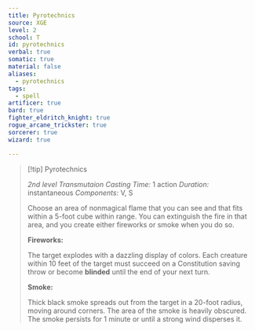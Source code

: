 ```yaml
---
title: Pyrotechnics
source: XGE
level: 2
school: T
id: pyrotechnics
verbal: true
somatic: true
material: false
aliases:
  - pyrotechnics
tags:
  - spell
artificer: true
bard: true
fighter_eldritch_knight: true
rogue_arcane_trickster: true
sorcerer: true
wizard: true

---
```

>[!tip] Pyrotechnics
>
> *2nd level Transmutaion*
> *Casting Time:* 1 action
> *Duration:* instantaneous
> *Components:* V, S
>
>Choose an area of nonmagical flame that you can see and that fits within a 5-foot cube within range. You can extinguish the fire in that area, and you create either fireworks or smoke when you do so.
>
>**Fireworks:**
>
>The target explodes with a dazzling display of colors. Each creature within 10 feet of the target must succeed on a Constitution saving throw or become **blinded** until the end of your next turn.
>
>**Smoke:**
>
>Thick black smoke spreads out from the target in a 20-foot radius, moving around corners. The area of the smoke is heavily obscured. The smoke persists for 1 minute or until a strong wind disperses it.
>

